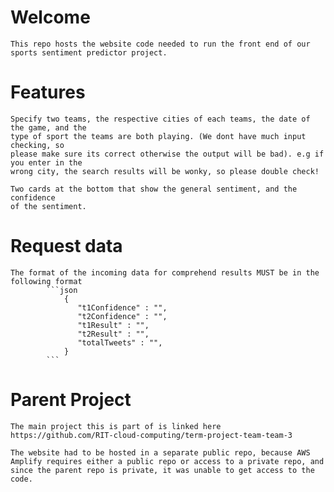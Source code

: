 # Welcome
    This repo hosts the website code needed to run the front end of our 
    sports sentiment predictor project. 

# Features
    Specify two teams, the respective cities of each teams, the date of the game, and the
    type of sport the teams are both playing. (We dont have much input checking, so
    please make sure its correct otherwise the output will be bad). e.g if you enter in the
    wrong city, the search results will be wonky, so please double check!

    Two cards at the bottom that show the general sentiment, and the confidence
    of the sentiment.


# Request data
    The format of the incoming data for comprehend results MUST be in the following format
            ```json
                {
                   "t1Confidence" : "",
                   "t2Confidence" : "",
                   "t1Result" : "",
                   "t2Result" : "",
                   "totalTweets" : "",
                }
            ```

# Parent Project
    The main project this is part of is linked here https://github.com/RIT-cloud-computing/term-project-team-team-3

    The website had to be hosted in a separate public repo, because AWS Amplify requires either a public repo or access to a private repo, and since the parent repo is private, it was unable to get access to the code.
